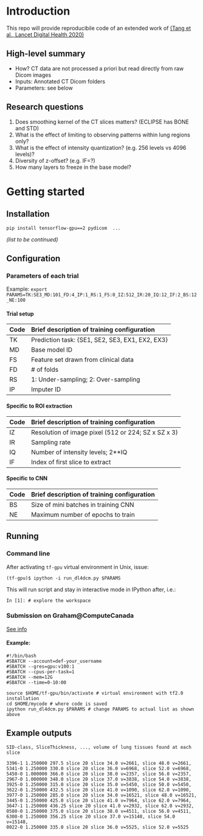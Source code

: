 # Introduction

This repo will provide reproducibile code of an extended work of [(Tang et al., Lancet Digital Health 2020)](https://www.sciencedirect.com/science/article/pii/S2589750020300649)

## High-level summary

- How? CT data are not processed a priori but read directly from raw Dicom images 
- Inputs: Annotated CT Dicom folders
- Parameters: see below

## Research questions

1. Does smoothing kernel of the CT slices matters? (ECLIPSE has BONE and STD)
2. What is the effect of limiting to observing patterns within lung regions only?
3. What is the effect of intensity quantization? (e.g. 256 levels vs 4096 levels)?
4. Diversity of z-offset? (e.g. IF=?)
5. How many layers to freeze in the base model?



# Getting started

## Installation

```
pip install tensorflow-gpu==2 pydicom  ... 
```
*(list to be continued)*
 
## Configuration

### Parameters of each trial

Example: ```export PARAMS=TK:SE3_MD:101_FD:4_IP:1_RS:1_FS:0_IZ:512_IR:20_IQ:12_IF:2_BS:12_NE:100```

#### Trial setup
| Code | Brief description of training configuration |
| ------------- |:-------------|
| TK | Prediction task: {SE1, SE2, SE3, EX1, EX2, EX3} |
| MD | Base model ID |
| FS | Feature set drawn from clinical data |
| FD | # of folds |
| RS | 1: Under-sampling; 2: Over-sampling |
| IP | Imputer ID |

#### Specific to ROI extraction
| Code | Brief description of training configuration |
| ------------- |:-------------|
| IZ | Resolution of image pixel (512 or 224; SZ x SZ x 3) |
| IR | Sampling rate |
| IQ | Number of intensity levels; 2**IQ |
| IF | Index of first slice to extract |

#### Specific to CNN
| Code | Brief description of training configuration |
| ------------- |:-------------|
| BS | Size of mini batches in training CNN  |
| NE | Maximum number of epochs to train |


## Running

### Command line

After activating ```tf-gpu``` virtual environment in Unix, issue:
```
(tf-gpu)$ ipython -i run_dl4dcm.py $PARAMS
```

This will run script and stay in interactive mode in IPython after, i.e.:
```
In [1]: # explore the workspace
```

### Submission on Graham@ComputeCanada

[See info](https://docs.computecanada.ca/wiki/Graham#GPUs_on_Graham)


#### Example:
```
#!/bin/bash
#SBATCH --account=def-your_username
#SBATCH --gres=gpu:v100:1
#SBATCH --cpus-per-task=1
#SBATCH --mem=12G
#SBATCH --time=0-10:00

source $HOME/tf-gpu/bin/activate # virtual environment with tf2.0 installation
cd $HOME/mycode # where code is saved
ipython run_dl4dcm.py $PARAMS # change PARAMS to actual list as shown above

```



## Example outputs

```
SID-class, SliceThickness, ..., volume of lung tissues found at each slice

3396-1 1.250000 297.5 slice 20 slice 34.0 v=2661, slice 48.0 v=2661,
5341-0 1.250000 330.0 slice 20 slice 36.0 v=6968, slice 52.0 v=6968,
5450-0 1.000000 366.0 slice 20 slice 38.0 v=2357, slice 56.0 v=2357,
2967-0 1.000000 348.0 slice 20 slice 37.0 v=3838, slice 54.0 v=3838,
3925-0 1.250000 315.0 slice 20 slice 35.0 v=5450, slice 50.0 v=5450,
3622-0 1.250000 432.5 slice 20 slice 41.0 v=1090, slice 62.0 v=1090,
3977-0 1.250000 285.0 slice 20 slice 34.0 v=16521, slice 48.0 v=16521,
3445-0 1.250000 425.0 slice 20 slice 41.0 v=7964, slice 62.0 v=7964,
3647-1 1.250000 436.25 slice 20 slice 41.0 v=2932, slice 62.0 v=2932,
0580-0 1.250000 375.0 slice 20 slice 38.0 v=4511, slice 56.0 v=4511,
6300-0 1.250000 356.25 slice 20 slice 37.0 v=15148, slice 54.0 v=15148,
0022-0 1.250000 335.0 slice 20 slice 36.0 v=5525, slice 52.0 v=5525
```


